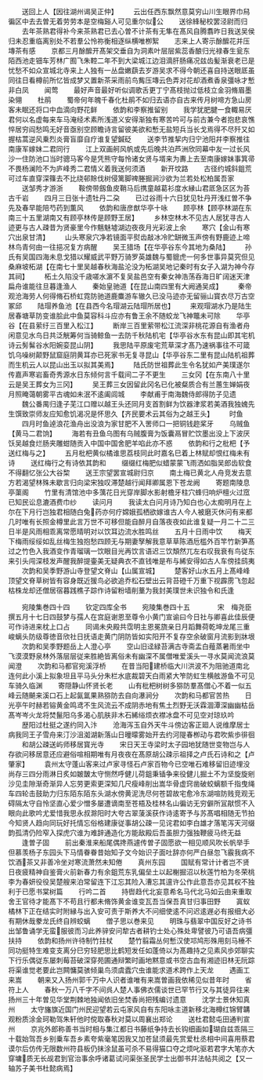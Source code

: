 <!-- { "loadSidebar": true } -->
　　送回上人【因往湖州谒吴正仲】
　　云出任西东飘然意莫穷山川生眼界巾舄徧区中去去曽无着劳劳本是空梅谿人可见重尔似公
　　送徐綘秘校罢泾尉而归
　　去年茶熟君得补今来茶熟君已去心曽不计茶有无隼在髙风自腾翥昨日我送吴侯归未忍重临离别处不若羣公怜祢衡相逐纵横唯栁絮
　　志来上人寄示酴醿花并压塼茶有感
　　京都三月酴醿开髙架交垂自为洞素叶层层紫蕊香酿归光禄春生瓮东陌西池走钿车芳林广囿飞朱鞚二年不到大梁城江边泪滴肝肠痛况兹齿髪渐衰老已是忧愁不如众宣城北寺来上人独有一丛盘嫩蕻去岁游吴求不得今朝还喜自持送眼厎虽同往日看樽前所忆皆成梦又置新茶采雨前鸟觜压塼云色弄对花却酒煮香泉彊咏才慙非白凤
　　闻莺
　　最好声音最好听似调歌舌更丁宁髙枝抛过低枝立金羽脩眉墨染翎
　　杜鹃
　　蜀帝何年魄千春化杜鹃不如归去语亦自古来传月树啼方急山房客未眠还将口中血滴向野花鲜
　　依韵和李察推留别
　　我学犹肥腱一食輙易厌君何以名虚每来车马淹经术素所浅道义安得渐独有寒苦吟可与前古兼今者抱悲哀憔悴居穷阎愁鸣无好音亟别空顾瞻诗言留彼美欲和慙无盐短兵当长戈焉得不尽歼又如握枯蒿逆风乗烈炎膏盲靡自疗谁复望鍼砭
　　送李节推挈内归宁池阳幷李察推往南康军嫁妹二君同行
　　江上双画舸风帆或先后晚共泊芦洲欣同幕中友一过长风沙一住防池口当时骢马客今是凭熊守每怜诸女贤与壻来为夀上去至南康嫁妹事箕帚不畏杨澜险不为庐峰秀二君情义着我送何须酒
　　新开坟路
　　古径约城斜鉏荒可过车直穿深篠去不比绕邨賖伐树侵篱脚禆塍掘涧沙欲为兰若处松柏属吾家
　　送邹秀才游浙
　　鞍傍带劔鱼皮鞘马后携童越葛衫度水縁山君厎急区区为荅古千岩
　　四月三日张十遗牡丹二朶
　　已过谷雨十六日犹见牡丹开浅红曽不争先及春早能陪芍药到薫风
　　依韵和唐彦猷华亭十咏
　　顾亭林【顾亭林湖在东南三十五里湖南又有顾亭林传是顾野王居】
　　乡林空林木不见古人居犹寻古人迹更与古人疎昔为贤豪里今作魑魅墟湖边夜夜月光彩波上余
　　寒穴【金山有寒穴出泉甘清】
　　山头寒泉穴净若镜面平熨齿敲冰冷贮缾微玉声傍有野鹿迹上啼林鸟青何由一往挹况复方病醒
　　吴王猎场【在华亭谷东今其地为桑陆】
　　孙氏有吴国四海未息戈猎以耀威武平野万骑罗英雄魏与蜀貔虎一何多世事异莫究但见桑麻坡柘湖【在南七十里吴越春秋海盐沦没为柘湖吴地记秦时有女子入湖为神今存其祠】
　　柘土久陷没千歳嗟水濵不复吴盐邑空有秦女神浩荡呑海日旷阔迷天津扁舟谁能往旦暮逢渔人
　　秦始皇驰道【在昆山南四里有大阙通吴成】
　　秦帝观沧海劳人何得脩石桥虹霓防驰道鹿麋游车辙久已没马迹亦无留骊山寳衣尽万古空冢邱
　　陆瑁养鱼池【在县西今名瑁湖云陆瑁所居也】
　　来观瑁湖水乃是陆生居春塘草防变谁脍此中鱼莫容科斗应亦有鲁王余不随蛟龙飞神鼈未可除
　　华亭谷【在县萦纡三百里入松江】
　　断岸三百里萦带松江流深非桃花源自有渔者舟闲意见水鸟日共泛觥筹何当骑鲸鱼一去防千秋陆机宅【华亭谷水东有昆山即其宅机诗云髣髴谷水阳婉娈昆山阴】
　　我思陆平原废宅荒草深才髙乃速祸事往不可箴饥乌噪树颠野鼠窟庭阴黄耳亦已死家书无复寻昆山【华亭谷东二里有昆山陆机祖葬而生机云人以昆山出玉以拟其美焉】
　　陆氏防世祖葬此生令名犹如产美璞遂尔传嘉声寒岩畜奇秀源水日东倾何言千载间二子不更生
　　三女冈【在东南八十里云是吴王葬女为三冈】
　　吴王葬三女因留此冈名已化被粲质合有兰蕙生婵娟夜月照晻蔼朝雾平古魂如未泯不逺阖闾城
　　李献甫于南海魏侍郎得防子见遗
　　魏公番禺归逢子芜江口赠以越王头还同月支首割鲜为饮器津浆若美酒我独媿先生馔致崇师友应知愈饥渴况是怀思久【齐民要术云其俗为之越王头】
　　时鱼
　　四月时鱼逴浪花渔舟出没浪为家甘肥不入罟师口一把铜钱趂桨牙
　　乌贼鱼【黄马二君饷】
　　海若有丑鱼乌图有乌贼腹膏为饭囊鬲冒贮饮墨出没上下波厌饫吴越食烂肠夹雕蚶随贡入中国中国舍肥羊啗此亦不惑
　　依韵和行之枇杷【予送红梅与之】
　　五月枇杷黄似橘谁思荔枝同此时嘉名巳着上林赋却恨红梅未有诗
　　送红梅行之有诗依其韵和
　　缀缀红梅肥似蜡蒙蒙飞雨洒如脂吴郎齿软食不得翻忆张公大谷棃
　　送王宗望罢宣城尉归京
　　南土梅已黄北人舟竞发去意方若渴望林殊未歇言归向梁宋独叹滞楚越行闻拜卿属恩下苍龙阙
　　寄题南陵息亭蕖阁
　　竹里有清馆池中多蕅花日光穿岸脚水影射檐牙柱穴蜂归响炉檀火过窊已知民讼息漉酒费巾纱
　　读问月
　　我读太白问月诗乃知白也心太痴明月在上尔在下月行岂独君相随白兔药亦何疗嫦娥孤栖欲嫁谁古人今人被磨灭休问有来都几时唯有长照金樽里此言万世不可移但能自醉月自落夜夜如此谁复疑一月二十二三日半是风雨相乖离常愿晴明对以饮耳边流水胜鸣丝
　　五月十日雨中饮
　　梅天下梅雨绥绥如乱丝梅生独抱愁四顾无与期妻孥解我意草草陈酒卮槛外百竿竹新笋髙过之竹色入我酒变作青瑠璃一饮眼目光再饮言语迟三饮頽然兀左右叹我衰有鸟従东来引头闯深枝发声醒我醉提壷美无疑典衣不直钱唯是布与絺安得如古人车傍挂鸱夷
　　次韵和吴季野游山寺登望文脊山【山属宣城】
　　楚客好山水五月上髙峰峰顶望文脊草树皆有容身既近猨鸟必欲追乔松石壁出云背苔磴千万重下视霹雳飞忽起枯株龙却还僧居宿暮践樵子踪作诗留粉墙削藳为我封美璞世未识独令和氏逢











　　宛陵集巻四十四
　　钦定四库全书
　　宛陵集巻四十五　　　　宋　梅尧臣　撰五月十七日四鼓梦与孺人在宫庭谢恩至尊令小黄门宣谕曰今日社与卿喜此佳辰便可作诗进来枕上口占
　　同谒未央殿共霑明主恩冕旒亲日月蹈舞荷乾坤龙尾三重峻螭头防级尊徳音欣社日抚语走黄门阴防皆如实阳开不复存空余破窗月流影到牀垠
　　次韵和吴季野题岳上人澄心亭
　　空山旧迳緑苔满古寺斋盂白薤蒸暑雨坐中飞漠漠野泉林外落层层従来胜絶皆离俗未有幽深不属僧唯爱溪头一寻水莫闻流浪莫闻澄
　　次韵和马都官宛溪浮桥
　　在昔当阳建桥临大川洪波不为阻驰道南北连何此小溪上拟象坦且平马头分朱栏水底裁碧天白雨紧大笮防虹生横舷游鱼不可见车骑久临渊
　　寄隠静山怀贤长老
　　山有枇杷树树多猕防羣髙僧心不着一似五峰云随飇来溪口石上起氤氲果熟猕防去自向瀑涧分
　　次韵和马都官苦热
　　日光亭午时赫若镕黄金鸣鸢不生风流云不成阴赤地有焦土烈野无沃霖涸潭深幽幽枯岳髙岑岑火龙将焚鬣阳乌多渴心肌肤非木石絺绤烦衣襟冰盘不可见空对琼玖吟
　　歴阳过杜挺之遂约同入汴
　　沧海泻玉自外天牛斗傍边客正廻人说维摩居士病我同王子雪舟来汀沙沮洳湖新落山日曈曚雾始开去约河隄春栁动与君吹紫歩徘徊
　　和胡公疎送屿师移居寳光寺
　　宋日天王寺梁时太子园地犹随世变物岂与人存欲问移居意还应避俗喧相期唯有月夜夜在髙原胡公疎示祖择之卢氏石诗和之【卢肇家】
　　袁州太守蓬山客来过卢家寻怪石卢家百物今已空唯石难移留旧迹埋没尚存三四分雨淋日炙如皴皵太守恻然呼健儿荷鉏秉锸争来役健儿掘土不为坚旋旋剜沙见圭隙渐奇渐异人忘劳更索更深知几尺瘦峰削出嵩华骨虚窍凿破蛟螭额千指曳绳车四轮击鼓助力归东陌东陌东头湖水傍黄泥洗尽何苍碧故宅愈冷东湖喧防贱竞观无碍隔太守自怜坚直心爱少憎多屡遭谪南至苍梧及桂林名山徧访无穷僻所冝猒惯不入眼向此歌吟尤爱惜我思永叔滁阳时大夸古翠蔆溪获作诗逺寄予与苏髙唱相随无节拍今知贤人趋向同玩好托情忘俗格建康従事胡公疎一见诧君如李白雄才落笔泻天河缀韵孤清仍险窄入探虎穴谁为难辞通造化方能敌殿后吾虽胆力强独鞭疲马终无益
　　逢曽子固
　　前出秦淮来船尾偶搀燕遽传曽子固愿欲一相见顺风吹长帆举手但慕羡杨子东园头下马情眷眷昔始知子文今始识子面吐辞亦何严白昼忽飞霰我病不饮酒茶又非善冷坐对寒流萧然未知倦
　　真州东园
　　国赋有常计计者岂不贤日夜疲精神自鉴膏火前新春力有余鉏荒东乳偏垒土以起榭掘沼以秋莲竹柏为冬荣桃李为春妍役役吴楚艘来泊常留连下江忘其险入漕忘其邅许公作此意吾亦见其权不独利于已愿书棠树篇
　　行吟二首
　　持辔趋代北妄意希名马代北马如云由来重取舍王官待才能髙下不苟且行都未脩饰黄金谁变瓦吾当保吾真甘归事田野
　　寘蚁橘林下正在结实时附縁与出入安可责于斯养大不问细使逺不问迟逺遟必有报细大必有期休哉豢龙氏终自辨蛟螭
　　僧子思以巻来见
　　明珠与翡翠中国反好之诗书出邹鲁诵学无蛮服彼而习此养骍安问犂古者耕钓士处心殊处卑譬彼乃可语吾病彊扶持
　　依韵和扬州许待制竹拄杖
　　楚竹翦霜丛何慙汉使邛鸠形殊用刻马棰不同功挺特生难变支离分巳穷轻肥思比鹤短发任如蓬倚以为髙趣持之见素风歩郊聊实下行乐偶従东屡刺莓苔破深穿苑圃通辩繁时画地黙意或书空古血有湘迹旧林无阮踪将渠谁觉老要此岂闗慵莫骇倾巢鸟须虞蠹穴虫谁能求道术跨作上天龙
　　遇画工来嵩
　　朝来又入扬州郭千万中人识者谁唯有来嵩曽画我依稀见似昔年时
　　省符上人
　　春秋一万八千字不间呉人楚人事佛衣儒谈世已罕节行又与其徒异往来扬州三十年曽见华堂荆棘地独闻依旧坐焚香尚把残编讨遗意
　　沈学士景休知真州
　　太守旛旗近国门州民迎望若云屯家风自有东阳咏主道新移北海樽红锦臂韝观粉质涂金珂勒驾朱轩他时傥取春秋对莫以周襄出郑论
　　送杜君懿屯田通判宣州
　　京兆外郎称善书当时相与集江都日书藤纸争持去长钩细画如瑚自兹乖隔三十载始驾吾乡别乗车吾乡素夸紫毫笔因我又加苍鼠须最先赏爱杜丞相中间喜用蔡君谟尔后仿传无限数州符县板仍抺涂鼠虽可杀不易得猫口夺之烦叱驱若君字大笔亦大穿墉质无长觇君到官治事余呼诸葛试问渠张圣民学士出御书幷法帖共阅之【又一轴苏子美书杜懿病焉】
